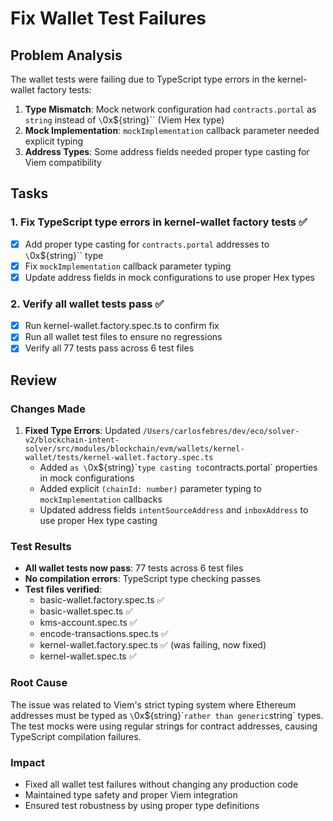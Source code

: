 # Fix Wallet Test Failures

## Problem Analysis
The wallet tests were failing due to TypeScript type errors in the kernel-wallet factory tests:
1. **Type Mismatch**: Mock network configuration had `contracts.portal` as `string` instead of `\`0x${string}\`` (Viem Hex type)
2. **Mock Implementation**: `mockImplementation` callback parameter needed explicit typing
3. **Address Types**: Some address fields needed proper type casting for Viem compatibility

## Tasks

### 1. Fix TypeScript type errors in kernel-wallet factory tests ✅
- [x] Add proper type casting for `contracts.portal` addresses to `\`0x${string}\`` type
- [x] Fix `mockImplementation` callback parameter typing
- [x] Update address fields in mock configurations to use proper Hex types

### 2. Verify all wallet tests pass ✅
- [x] Run kernel-wallet.factory.spec.ts to confirm fix
- [x] Run all wallet test files to ensure no regressions
- [x] Verify all 77 tests pass across 6 test files

## Review

### Changes Made
1. **Fixed Type Errors**: Updated `/Users/carlosfebres/dev/eco/solver-v2/blockchain-intent-solver/src/modules/blockchain/evm/wallets/kernel-wallet/tests/kernel-wallet.factory.spec.ts`
   - Added `as \`0x${string}\`` type casting to `contracts.portal` properties in mock configurations
   - Added explicit `(chainId: number)` parameter typing to `mockImplementation` callbacks
   - Updated address fields `intentSourceAddress` and `inboxAddress` to use proper Hex type casting

### Test Results
- **All wallet tests now pass**: 77 tests across 6 test files
- **No compilation errors**: TypeScript type checking passes
- **Test files verified**:
  - basic-wallet.factory.spec.ts ✅
  - basic-wallet.spec.ts ✅
  - kms-account.spec.ts ✅
  - encode-transactions.spec.ts ✅
  - kernel-wallet.factory.spec.ts ✅ (was failing, now fixed)
  - kernel-wallet.spec.ts ✅

### Root Cause
The issue was related to Viem's strict typing system where Ethereum addresses must be typed as `\`0x${string}\`` rather than generic `string` types. The test mocks were using regular strings for contract addresses, causing TypeScript compilation failures.

### Impact
- Fixed all wallet test failures without changing any production code
- Maintained type safety and proper Viem integration
- Ensured test robustness by using proper type definitions